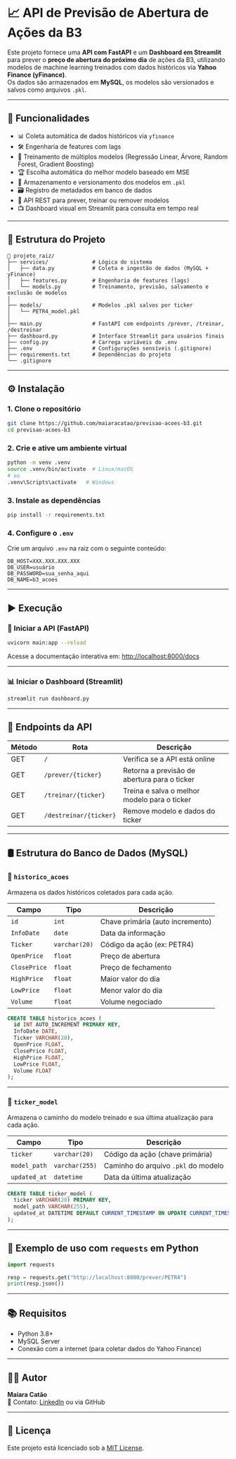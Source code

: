 # 📈 API de Previsão de Abertura de Ações da B3

Este projeto fornece uma **API com FastAPI** e um **Dashboard em Streamlit** para prever o **preço de abertura do próximo dia** de ações da B3, utilizando modelos de machine learning treinados com dados históricos via **Yahoo Finance (yFinance)**.  
Os dados são armazenados em **MySQL**, os modelos são versionados e salvos como arquivos `.pkl`.

---

## 🚀 Funcionalidades

- 📊 Coleta automática de dados históricos via `yfinance`
- 🛠️ Engenharia de features com lags
- 🧠 Treinamento de múltiplos modelos (Regressão Linear, Árvore, Random Forest, Gradient Boosting)
- 🏆 Escolha automática do melhor modelo baseado em MSE
- 📁 Armazenamento e versionamento dos modelos em `.pkl`
- 🗃️ Registro de metadados em banco de dados
- 🔮 API REST para prever, treinar ou remover modelos
- 📺 Dashboard visual em Streamlit para consulta em tempo real

---

## 🧱 Estrutura do Projeto

```
📁 projeto_raiz/
├── services/              # Lógica do sistema
│   ├── data.py            # Coleta e ingestão de dados (MySQL + yFinance)
│   ├── features.py        # Engenharia de features (lags)
│   └── models.py          # Treinamento, previsão, salvamento e exclusão de modelos
│
├── models/                # Modelos .pkl salvos por ticker
│   └── PETR4_model.pkl
│
├── main.py                # FastAPI com endpoints /prever, /treinar, /destreinar
├── dashboard.py           # Interface Streamlit para usuários finais
├── config.py              # Carrega variáveis do .env
├── .env                   # Configurações sensíveis (.gitignore)
├── requirements.txt       # Dependências do projeto
└── .gitignore
```

---

## ⚙️ Instalação

### 1. Clone o repositório

```bash
git clone https://github.com/maiaracatao/previsao-acoes-b3.git
cd previsao-acoes-b3
```

### 2. Crie e ative um ambiente virtual

```bash
python -m venv .venv
source .venv/bin/activate  # Linux/macOS
# ou
.venv\Scripts\activate   # Windows
```

### 3. Instale as dependências

```bash
pip install -r requirements.txt
```

### 4. Configure o `.env`

Crie um arquivo `.env` na raiz com o seguinte conteúdo:

```env
DB_HOST=XXX.XXX.XXX.XXX
DB_USER=usuário
DB_PASSWORD=sua_senha_aqui
DB_NAME=b3_acoes
```

---

## ▶️ Execução

### 🧠 Iniciar a API (FastAPI)

```bash
uvicorn main:app --reload
```

Acesse a documentação interativa em: [http://localhost:8000/docs](http://localhost:8000/docs)

---

### 📊 Iniciar o Dashboard (Streamlit)

```bash
streamlit run dashboard.py
```

---

## 🔗 Endpoints da API

| Método | Rota                | Descrição                                      |
|--------|---------------------|-----------------------------------------------|
| GET    | `/`                 | Verifica se a API está online                 |
| GET    | `/prever/{ticker}`  | Retorna a previsão de abertura para o ticker  |
| GET    | `/treinar/{ticker}` | Treina e salva o melhor modelo para o ticker  |
| GET    | `/destreinar/{ticker}` | Remove modelo e dados do ticker           |

---

## 🛢️ Estrutura do Banco de Dados (MySQL)

### 📄 `historico_acoes`

Armazena os dados históricos coletados para cada ação.

| Campo       | Tipo         | Descrição                        |
|-------------|--------------|----------------------------------|
| `id`        | `int`        | Chave primária (auto incremento)|
| `InfoDate`  | `date`       | Data da informação               |
| `Ticker`    | `varchar(20)`| Código da ação (ex: PETR4)       |
| `OpenPrice` | `float`      | Preço de abertura                |
| `ClosePrice`| `float`      | Preço de fechamento              |
| `HighPrice` | `float`      | Maior valor do dia               |
| `LowPrice`  | `float`      | Menor valor do dia               |
| `Volume`    | `float`      | Volume negociado                 |

```sql
CREATE TABLE historico_acoes (
  id INT AUTO_INCREMENT PRIMARY KEY,
  InfoDate DATE,
  Ticker VARCHAR(20),
  OpenPrice FLOAT,
  ClosePrice FLOAT,
  HighPrice FLOAT,
  LowPrice FLOAT,
  Volume FLOAT
);
```

---

### 📄 `ticker_model`

Armazena o caminho do modelo treinado e sua última atualização para cada ação.

| Campo        | Tipo           | Descrição                          |
|--------------|----------------|------------------------------------|
| `ticker`     | `varchar(20)`  | Código da ação (chave primária)    |
| `model_path` | `varchar(255)` | Caminho do arquivo `.pkl` do modelo|
| `updated_at` | `datetime`     | Data da última atualização         |

```sql
CREATE TABLE ticker_model (
  ticker VARCHAR(20) PRIMARY KEY,
  model_path VARCHAR(255),
  updated_at DATETIME DEFAULT CURRENT_TIMESTAMP ON UPDATE CURRENT_TIMESTAMP
);
```

---

## 📌 Exemplo de uso com `requests` em Python

```python
import requests

resp = requests.get("http://localhost:8000/prever/PETR4")
print(resp.json())
```

---

## 📚 Requisitos

- Python 3.8+
- MySQL Server
- Conexão com a internet (para coletar dados do Yahoo Finance)

---

## 👨‍💻 Autor

**Maiara Catão**  
📧 Contato: [LinkedIn](https://www.linkedin.com/in/maiara-lopes-cat%C3%A3o-24315471) ou via GitHub

---

## 📝 Licença

Este projeto está licenciado sob a [MIT License](LICENSE).
